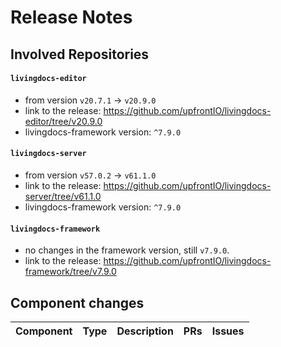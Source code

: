 # Release Notes

## Involved Repositories

#### `livingdocs-editor`

- from version `v20.7.1` -> `v20.9.0`
- link to the release: https://github.com/upfrontIO/livingdocs-editor/tree/v20.9.0
- livingdocs-framework version: `^7.9.0`

#### `livingdocs-server`

- from version `v57.0.2` -> `v61.1.0`
- link to the release: https://github.com/upfrontIO/livingdocs-server/tree/v61.1.0
- livingdocs-framework version: `^7.9.0`

#### `livingdocs-framework` 

- no changes in the framework version, still `v7.9.0`.
- link to the release: https://github.com/upfrontIO/livingdocs-framework/tree/v7.9.0

## Component changes

Component | Type | Description | PRs | Issues
--- | --- | --- | --- | ---
